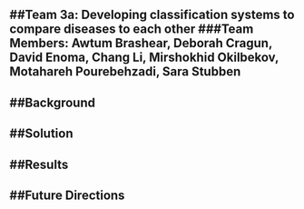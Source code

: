 
##Team 3a: Developing classification systems to compare diseases to each other
###Team Members: Awtum Brashear, Deborah Cragun, David Enoma, Chang Li, Mirshokhid Okilbekov, Motahareh Pourebehzadi, Sara Stubben 
-

##Background
-

##Solution
-

##Results
-

##Future Directions
-
